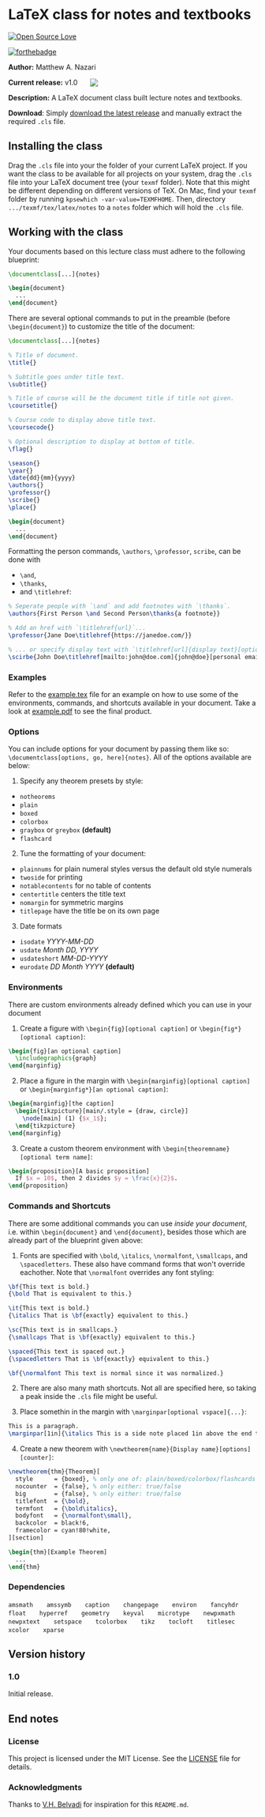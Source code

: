 # LaTeX class for notes and textbooks

[![Open Source Love](https://badges.frapsoft.com/os/mit/mit.svg?v=102)](https://github.com/ellerbrock/open-source-badge/)

[![forthebadge](https://forthebadge.com/images/badges/gluten-free.svg)](http://forthebadge.com)

**Author:** Matthew A. Nazari

**Current release:** v1.0 <a href="https://github.com/mattynaz/latex-notes/releases/latest"><img src="https://img.shields.io/badge/Download-latest%20release-brightgreen.svg" style="vertical-align: text-bottom;margin-left: 1.5em;"></a>

**Description:** A LaTeX document class built lecture notes and textbooks.

**Download**: Simply [download the latest release](https://github.com/mattynaz/latex-notes/releases/latest) and manually extract the required `.cls` file.

## Installing the class
Drag the `.cls` file into your the folder of your current LaTeX project. If you want the class to be available for all projects on your system, drag the `.cls` file into your LaTeX document tree (your `texmf` folder). Note that this might be different depending on different versions of TeX. On Mac, find your `texmf` folder by running `kpsewhich -var-value=TEXMFHOME`. Then, directory `.../texmf/tex/latex/notes` to a `notes` folder which will hold the `.cls` file. 

## Working with the class
Your documents based on this lecture class must adhere to the following blueprint:

```LaTeX
\documentclass[...]{notes}

\begin{document}
  ...
\end{document}
```

There are several optional commands to put in the preamble (before `\begin{document}`) to customize the title of the document:
```LaTeX
\documentclass[...]{notes}

% Title of document.
\title{}

% Subtitle goes under title text.
\subtitle{}

% Title of course will be the document title if title not given.
\coursetitle{}

% Course code to display above title text.
\coursecode{}

% Optional description to display at bottom of title.
\flag{}

\season{}
\year{}
\date{dd}{mm}{yyyy}
\authors{}
\professor{}
\scribe{}
\place{}

\begin{document}
  ...
\end{document}
```

Formatting the person commands, `\authors`, `\professor`, `scribe`, can be done with
- `\and`,
- `\thanks`,
- and `\titlehref`:
```LaTeX
% Seperate people with `\and` and add footnotes with `\thanks`.
\authors{First Person \and Second Person\thanks{a footnote}}

% Add an href with `\titlehref{url}`...
\professor{Jane Doe\titlehref{https://janedoe.com/}}

% ... or specify display text with `\titlehref[url]{display text}[optional display tag]`.
\scirbe{John Doe\titlehref[mailto:john@doe.com]{john@doe}[personal email]}
```

### Examples
Refer to the [example.tex](example/example.tex) file for an example on how to use some of the environments, commands, and shortcuts available in your document. Take a look at [example.pdf](example/example.pdf) to see the final product.

### Options
You can include options for your document by passing them like so: `\documentclass[options, go, here]{notes}`. All of the options available are below:

1. Specify any theorem presets by style:
- `notheorems`
- `plain`
- `boxed`
- `colorbox`
- `graybox` or `greybox` **(default)**
- `flashcard`

2. Tune the formatting of your document:
- `plainnums` for plain numeral styles versus the default old style numerals
- `twoside` for printing
- `notablecontents` for no table of contents
- `centertitle` centers the title text 
- `nomargin` for symmetric margins
- `titlepage` have the title be on its own page

3. Date formats
- `isodate` *YYYY-MM-DD*
- `usdate` *Month DD, YYYY*
- `usdateshort` *MM-DD-YYYY*
- `eurodate` *DD Month YYYY* **(default)**

### Environments
There are custom environments already defined which you can use in your document

1. Create a figure with `\begin{fig}[optional caption]` or `\begin{fig*}[optional caption]`:
```LaTeX
\begin{fig}[an optional caption]
  \includegraphics{graph}
\end{marginfig}
```

2. Place a figure in the margin with `\begin{marginfig}[optional caption]` or `\begin{marginfig*}[an optional caption]`:
```LaTeX
\begin{marginfig}[the caption]
  \begin{tikzpicture}[main/.style = {draw, circle}]
    \node[main] (1) {$x_1$};
  \end{tikzpicture}
\end{marginfig}
```

3. Create a custom theorem environment with `\begin{theoremname}[optional term name]`:
```LaTeX
\begin{proposition}[A basic proposition]
  If $x = 10$, then 2 divides $y = \frac{x}{2}$.
\end{proposition}
```

### Commands and Shortcuts
There are some additional commands you can use _inside your document_, i.e. within `\begin{document}` and `\end{document}`, besides those which are already part of the blueprint given above:

1. Fonts are specified with `\bold`, `\italics`, `\normalfont`, `\smallcaps`, and `\spacedletters`. These also have command forms that won't override eachother. Note that `\normalfont` overrides any font styling:
```LaTeX
\bf{This text is bold.}
{\bold That is equivalent to this.}

\it{This text is bold.}
{\italics That is \bf{exactly} equivalent to this.}

\sc{This text is in smallcaps.}
{\smallcaps That is \bf{exactly} equivalent to this.}

\spaced{This text is spaced out.}
{\spacedletters That is \bf{exactly} equivalent to this.}

\bf{\normalfont This text is normal since it was normalized.}
```

2. There are also many math shortcuts. Not all are specified here, so taking a peak inside the `.cls` file might be useful.
<!-- ```LaTeX
% Probability
$$
  \iid
  \E
  \Var
  \SD
  \MSE
  \bias
$$
% Probability
% Probability
``` -->

3. Place somethin in the margin with `\marginpar[optional vspace]{...}`:
```LaTeX
This is a paragraph.
\marginpar[1in]{\italics This is a side note placed 1in above the end the paragraph.}
```

4. Create a new theorem with `\newtheorem{name}{Display name}[options][counter]`:
```LaTeX
\newtheorem{thm}{Theorem}[
  style      = {boxed}, % only one of: plain/boxed/colorbox/flashcards
  nocounter  = {false}, % only either: true/false
  big        = {false}, % only either: true/false
  titlefont  = {\bold},
  termfont   = {\bold\italics},
  bodyfont   = {\normalfont\small},
  backcolor  = black!6,
  framecolor = cyan!80!white,
][section]

\begin{thm}[Example Theorem]
  ...
\end{thm}
```

### Dependencies
`amsmath` &nbsp;&nbsp;&nbsp;&nbsp;&nbsp; `amssymb` &nbsp;&nbsp;&nbsp;&nbsp;&nbsp; `caption` &nbsp;&nbsp;&nbsp;&nbsp;&nbsp; `changepage` &nbsp;&nbsp;&nbsp;&nbsp;&nbsp; `environ` &nbsp;&nbsp;&nbsp;&nbsp;&nbsp; `fancyhdr` &nbsp;&nbsp;&nbsp;&nbsp;&nbsp; `float` &nbsp;&nbsp;&nbsp;&nbsp;&nbsp; `hyperref` &nbsp;&nbsp;&nbsp;&nbsp;&nbsp; `geometry` &nbsp;&nbsp;&nbsp;&nbsp;&nbsp; `keyval` &nbsp;&nbsp;&nbsp;&nbsp;&nbsp; `microtype` &nbsp;&nbsp;&nbsp;&nbsp;&nbsp; `newpxmath` &nbsp;&nbsp;&nbsp;&nbsp;&nbsp; `newpxtext` &nbsp;&nbsp;&nbsp;&nbsp;&nbsp; `setspace` &nbsp;&nbsp;&nbsp;&nbsp;&nbsp; `tcolorbox` &nbsp;&nbsp;&nbsp;&nbsp;&nbsp; `tikz` &nbsp;&nbsp;&nbsp;&nbsp;&nbsp; `tocloft` &nbsp;&nbsp;&nbsp;&nbsp;&nbsp; `titlesec` &nbsp;&nbsp;&nbsp;&nbsp;&nbsp; `xcolor` &nbsp;&nbsp;&nbsp;&nbsp;&nbsp; `xparse` &nbsp;&nbsp;&nbsp;&nbsp;&nbsp;


## Version history
### 1.0
Initial release.

<!-- ## The road ahead
### Contributions -->

## End notes
### License
This project is licensed under the MIT License. See the [LICENSE](LICENSE) file for details.

### Acknowledgments
Thanks to [V.H. Belvadi](https://vhbelvadi.com/latex-lecture-notes-class/) for inspiration for this `README.md`.